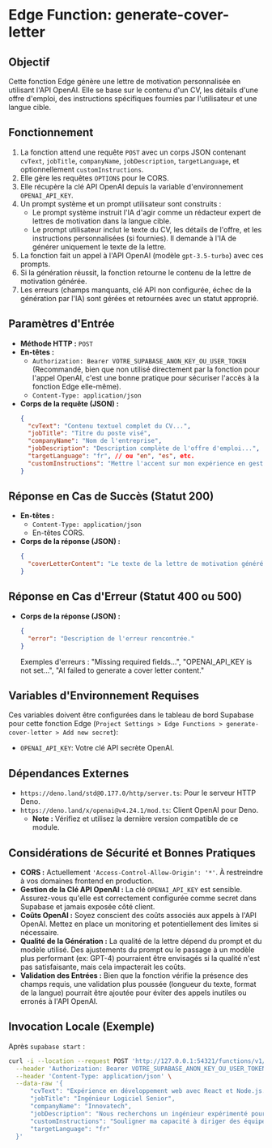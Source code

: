 # Edge Function: generate-cover-letter

## Objectif

Cette fonction Edge génère une lettre de motivation personnalisée en utilisant l'API OpenAI. Elle se base sur le contenu d'un CV, les détails d'une offre d'emploi, des instructions spécifiques fournies par l'utilisateur et une langue cible.

## Fonctionnement

1.  La fonction attend une requête `POST` avec un corps JSON contenant `cvText`, `jobTitle`, `companyName`, `jobDescription`, `targetLanguage`, et optionnellement `customInstructions`.
2.  Elle gère les requêtes `OPTIONS` pour le CORS.
3.  Elle récupère la clé API OpenAI depuis la variable d'environnement `OPENAI_API_KEY`.
4.  Un prompt système et un prompt utilisateur sont construits :
    *   Le prompt système instruit l'IA d'agir comme un rédacteur expert de lettres de motivation dans la langue cible.
    *   Le prompt utilisateur inclut le texte du CV, les détails de l'offre, et les instructions personnalisées (si fournies). Il demande à l'IA de générer uniquement le texte de la lettre.
5.  La fonction fait un appel à l'API OpenAI (modèle `gpt-3.5-turbo`) avec ces prompts.
6.  Si la génération réussit, la fonction retourne le contenu de la lettre de motivation générée.
7.  Les erreurs (champs manquants, clé API non configurée, échec de la génération par l'IA) sont gérées et retournées avec un statut approprié.

## Paramètres d'Entrée

-   **Méthode HTTP :** `POST`
-   **En-têtes :**
    -   `Authorization: Bearer VOTRE_SUPABASE_ANON_KEY_OU_USER_TOKEN` (Recommandé, bien que non utilisé directement par la fonction pour l'appel OpenAI, c'est une bonne pratique pour sécuriser l'accès à la fonction Edge elle-même).
    -   `Content-Type: application/json`
-   **Corps de la requête (JSON) :**
    ```json
    {
      "cvText": "Contenu textuel complet du CV...",
      "jobTitle": "Titre du poste visé",
      "companyName": "Nom de l'entreprise",
      "jobDescription": "Description complète de l'offre d'emploi...",
      "targetLanguage": "fr", // ou "en", "es", etc.
      "customInstructions": "Mettre l'accent sur mon expérience en gestion de projet." // Optionnel
    }
    ```

## Réponse en Cas de Succès (Statut 200)

-   **En-têtes :**
    -   `Content-Type: application/json`
    -   En-têtes CORS.
-   **Corps de la réponse (JSON) :**
    ```json
    {
      "coverLetterContent": "Le texte de la lettre de motivation générée par l'IA..."
    }
    ```

## Réponse en Cas d'Erreur (Statut 400 ou 500)

-   **Corps de la réponse (JSON) :**
    ```json
    {
      "error": "Description de l'erreur rencontrée."
    }
    ```
    Exemples d'erreurs : "Missing required fields...", "OPENAI_API_KEY is not set...", "AI failed to generate a cover letter content."

## Variables d'Environnement Requises

Ces variables doivent être configurées dans le tableau de bord Supabase pour cette fonction Edge (`Project Settings > Edge Functions > generate-cover-letter > Add new secret`):

-   `OPENAI_API_KEY`: Votre clé API secrète OpenAI.

## Dépendances Externes

-   `https://deno.land/std@0.177.0/http/server.ts`: Pour le serveur HTTP Deno.
-   `https://deno.land/x/openai@v4.24.1/mod.ts`: Client OpenAI pour Deno.
    *   **Note :** Vérifiez et utilisez la dernière version compatible de ce module.

## Considérations de Sécurité et Bonnes Pratiques

-   **CORS :** Actuellement `'Access-Control-Allow-Origin': '*'`. À restreindre à vos domaines frontend en production.
-   **Gestion de la Clé API OpenAI :** La clé `OPENAI_API_KEY` est sensible. Assurez-vous qu'elle est correctement configurée comme secret dans Supabase et jamais exposée côté client.
-   **Coûts OpenAI :** Soyez conscient des coûts associés aux appels à l'API OpenAI. Mettez en place un monitoring et potentiellement des limites si nécessaire.
-   **Qualité de la Génération :** La qualité de la lettre dépend du prompt et du modèle utilisé. Des ajustements du prompt ou le passage à un modèle plus performant (ex: GPT-4) pourraient être envisagés si la qualité n'est pas satisfaisante, mais cela impacterait les coûts.
-   **Validation des Entrées :** Bien que la fonction vérifie la présence des champs requis, une validation plus poussée (longueur du texte, format de la langue) pourrait être ajoutée pour éviter des appels inutiles ou erronés à l'API OpenAI.

## Invocation Locale (Exemple)

Après `supabase start` :

```bash
curl -i --location --request POST 'http://127.0.0.1:54321/functions/v1/generate-cover-letter' \
  --header 'Authorization: Bearer VOTRE_SUPABASE_ANON_KEY_OU_USER_TOKEN' \
  --header 'Content-Type: application/json' \
  --data-raw '{
      "cvText": "Expérience en développement web avec React et Node.js...",
      "jobTitle": "Ingénieur Logiciel Senior",
      "companyName": "Innovatech",
      "jobDescription": "Nous recherchons un ingénieur expérimenté pour développer des solutions cloud...",
      "customInstructions": "Souligner ma capacité à diriger des équipes techniques.",
      "targetLanguage": "fr"
  }'
```

